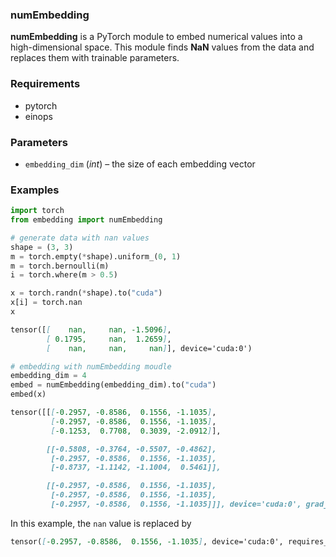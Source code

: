 ### numEmbedding
**numEmbedding** is a PyTorch module to embed numerical values into a high-dimensional space. This module finds **NaN** values from the data and replaces them with trainable parameters.

### Requirements
- pytorch
- einops

### Parameters
- `embedding_dim` (*int*) – the size of each embedding vector

### Examples
```python
import torch
from embedding import numEmbedding

# generate data with nan values
shape = (3, 3)
m = torch.empty(*shape).uniform_(0, 1)
m = torch.bernoulli(m)
i = torch.where(m > 0.5)

x = torch.randn(*shape).to("cuda")
x[i] = torch.nan
x
```

```markdown
tensor([[    nan,     nan, -1.5096],
        [ 0.1795,     nan,  1.2659],
        [    nan,     nan,     nan]], device='cuda:0')
```

```python
# embedding with numEmbedding moudle
embedding_dim = 4
embed = numEmbedding(embedding_dim).to("cuda")
embed(x)
```

```markdown
tensor([[[-0.2957, -0.8586,  0.1556, -1.1035],
         [-0.2957, -0.8586,  0.1556, -1.1035],
         [-0.1253,  0.7708,  0.3039, -2.0912]],

        [[-0.5808, -0.3764, -0.5507, -0.4862],
         [-0.2957, -0.8586,  0.1556, -1.1035],
         [-0.8737, -1.1142, -1.1004,  0.5461]],

        [[-0.2957, -0.8586,  0.1556, -1.1035],
         [-0.2957, -0.8586,  0.1556, -1.1035],
         [-0.2957, -0.8586,  0.1556, -1.1035]]], device='cuda:0', grad_fn=<AddBackward0>)
```

In this example, the `nan` value is replaced by

```markdown
tensor([-0.2957, -0.8586,  0.1556, -1.1035], device='cuda:0', requires_grad=True)
```
